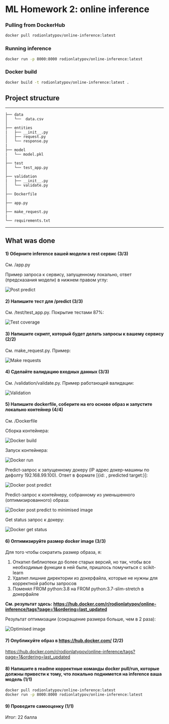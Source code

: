 # ML Homework 2: online inference

### Pulling from DockerHub
```bash
docker pull rodionlatypov/online-inference:latest
```
### Running inference
```bash
docker run -p 8000:8000 rodionlatypov/online-inference:latest
```
### Docker build
```bash
docker build -t rodionlatypov/online-inference:latest .
```

## Project structure
------------

    ├── data
    │   └──  data.csv     
    │   
    ├── entities                   
    |   ├── __init__.py
    │   ├── request.py
    │   └── response.py
    |
    ├── model                      
    |   └── model.pkl      
    │
    ├── test                    
    │   └── test_app.py             
    │                                     
    ├── validation                 
    |   ├── __init__.py
    │   └── validate.py
    │ 
    ├── Dockerfile
    │
    ├── app.py 
    │
    ├── make_request.py 
    |
    └── requirements.txt
    
------------
## What was done

#### 1) Оберните inference вашей модели в rest сервис (3/3)

См. /app.py

Пример запроса к сервису, запущенному локально, ответ (предсказания модели) в нижнем правом углу:

![Post predict](https://github.com/made-ml-in-prod-2021/rodionlatypov/blob/homework2/online_inference/pics/post_predict.jpg)

#### 2) Напишите тест для /predict  (3/3)

Cм. /test/test_app.py. Покрытие тестами 87%:

![Test coverage](https://github.com/made-ml-in-prod-2021/rodionlatypov/blob/homework2/online_inference/pics/test_coverage.jpg)

#### 3) Напишите скрипт, который будет делать запросы к вашему сервису (2/2)

См. make_request.py. Пример:

![Make requests](https://github.com/made-ml-in-prod-2021/rodionlatypov/blob/homework2/online_inference/pics/requests.jpg)

#### 4) Сделайте валидацию входных данных (3/3)

См. /validation/validate.py. Пример работающей валидации:

![Validation](https://github.com/made-ml-in-prod-2021/rodionlatypov/blob/homework2/online_inference/pics/post_predict_validation.jpg)

#### 5) Напишите dockerfile, соберите на его основе образ и запустите локально контейнер (4/4)

См. /Dockerfile 

Сборка контейнера:

![Docker build](https://github.com/made-ml-in-prod-2021/rodionlatypov/blob/homework2/online_inference/pics/docker_build.jpg)

Запуск контейнера:

![Docker run](https://github.com/made-ml-in-prod-2021/rodionlatypov/blob/homework2/online_inference/pics/docker_run.jpg)

Predict-запрос к запущенному докеру (IP адрес докер-машины по дефолту 192.168.99.100). Ответ в формате [{id: , predicted target:}]:

![Docker post predict](https://github.com/made-ml-in-prod-2021/rodionlatypov/blob/homework2/online_inference/pics/docker_post_predict.jpg)

Predict-запрос к контейнеру, собранному из уменьшенного (оптимизированного) образа:

![Docker post predict to minimised image](https://github.com/made-ml-in-prod-2021/rodionlatypov/blob/homework2/online_inference/pics/test_to_minimised_image.jpg)

Get status запрос к докеру:

![Docker get status](https://github.com/made-ml-in-prod-2021/rodionlatypov/blob/homework2/online_inference/pics/docker_get_status.jpg)

#### 6) Оптимизируйте размер docker image (3/3)

Для того чтобы сократить размер образа, я:
1) Откатил библиотеки до более старых версий, но так, чтобы все необходимые функции в ней были, пришлось помучиться с scikit-learn
2) Удалил лишние директории из докерфайла, которые не нужны для корректной работы запросов
3) Поменял FROM python:3.8 на FROM python:3.7-slim-stretch в докерфайле

**См. результат здесь:**
**https://hub.docker.com/r/rodionlatypov/online-inference/tags?page=1&ordering=last_updated**

Результат оптимизации (сокращение размера больше, чем в 2 раза):

![Optimised image](https://github.com/made-ml-in-prod-2021/rodionlatypov/blob/homework2/online_inference/pics/resized_image.jpg)

#### 7) Опубликуйте образ в https://hub.docker.com/ (2/2)

https://hub.docker.com/r/rodionlatypov/online-inference/tags?page=1&ordering=last_updated

#### 8) Напишите в readme корректные команды docker pull/run, которые должны привести к тому, что локально поднимется на inference ваша модель (1/1)

```bash
docker pull rodionlatypov/online-inference:latest
docker run -p 8000:8000 rodionlatypov/online-inference:latest
```

#### 9) Проведите самооценку (1/1)

Итог: 22 балла

